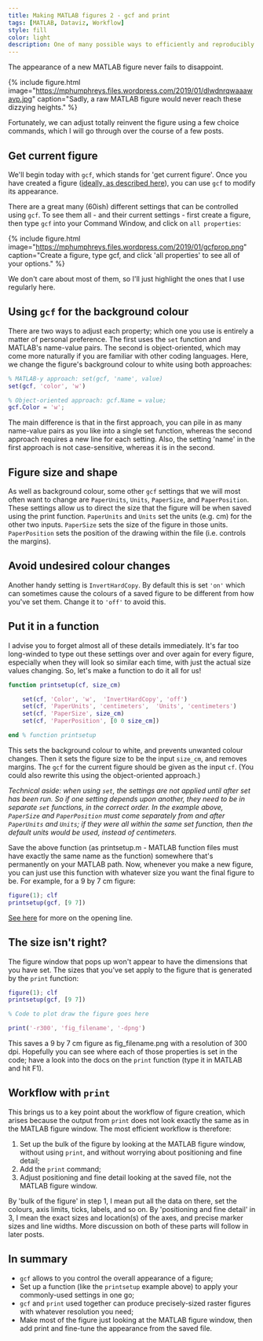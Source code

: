 ```yaml
---
title: Making MATLAB figures 2 - gcf and print
tags: [MATLAB, Dataviz, Workflow]
style: fill
color: light
description: One of many possible ways to efficiently and reproducibly control the size, resolution and appearance of a MATLAB figure.
---
```


The appearance of a new MATLAB figure never fails to disappoint.

{% include figure.html image="https://mphumphreys.files.wordpress.com/2019/01/dlwdnrqwaaawavp.jpg" caption="Sadly, a raw MATLAB figure would never reach these dizzying heights." %}

Fortunately, we can adjust totally reinvent the figure using a few choice commands, which I will go through over the course of a few posts.

## Get current figure

We'll begin today with `gcf`, which stands for 'get current figure'. Once you have created a figure ([ideally, as described here](/articles/making-matlab-figures-1-basic-workflow)), you can use `gcf` to modify its appearance.

There are a great many (60ish) different settings that can be controlled using `gcf`. To see them all - and their current settings - first create a figure, then type `gcf` into your Command Window, and click on `all properties`:

{% include figure.html image="https://mphumphreys.files.wordpress.com/2019/01/gcfprop.png" caption="Create a figure, type gcf, and click 'all properties' to see all of your options." %}

We don't care about most of them, so I'll just highlight the ones that I use regularly here.

## Using `gcf` for the background colour

There are two ways to adjust each property; which one you use is entirely a matter of personal preference. The first uses the `set` function and MATLAB's name-value pairs. The second is object-oriented, which may come more naturally if you are familiar with other coding languages. Here, we change the figure's background colour to white using both approaches:

```matlab
% MATLAB-y approach: set(gcf, 'name', value)
set(gcf, 'color', 'w')

% Object-oriented approach: gcf.Name = value;
gcf.Color = 'w';
```

The main difference is that in the first approach, you can pile in as many name-value pairs as you like into a single set function, whereas the second approach requires a new line for each setting. Also, the setting 'name' in the first approach is not case-sensitive, whereas it is in the second.

## Figure size and shape

As well as background colour, some other `gcf` settings that we will most often want to change are `PaperUnits`, `Units`, `PaperSize`, and `PaperPosition`. These settings allow us to direct the size that the figure will be when saved using the print function. `PaperUnits` and `Units` set the units (e.g. cm) for the other two inputs. `PaperSize` sets the size of the figure in those units. `PaperPosition` sets the position of the drawing within the file (i.e. controls the margins).

## Avoid undesired colour changes

Another handy setting is `InvertHardCopy`. By default this is set `'on'` which can sometimes cause the colours of a saved figure to be different from how you've set them. Change it to `'off'` to avoid this.

## Put it in a function

I advise you to forget almost all of these details immediately. It's far too long-winded to type out these settings over and over again for every figure, especially when they will look so similar each time, with just the actual size values changing. So, let's make a function to do it all for us!

```matlab
function printsetup(cf, size_cm)

    set(cf, 'Color', 'w',  'InvertHardCopy', 'off')
    set(cf, 'PaperUnits', 'centimeters',  'Units', 'centimeters')
    set(cf, 'PaperSize', size_cm)
    set(cf, 'PaperPosition', [0 0 size_cm])

end % function printsetup
```

This sets the background colour to white, and prevents unwanted colour changes. Then it sets the figure size to be the input `size_cm`, and removes margins. The `gcf` for the current figure should be given as the input `cf`. (You could also rewrite this using the object-oriented approach.)

*Technical aside: when using `set`, the settings are not applied until after set has been run. So if one setting depends upon another, they need to be in separate `set` functions, in the correct order. In the example above, `PaperSize` and `PaperPosition` must come separately from and after `PaperUnits` and `Units`; if they were all within the same set function, then the default units would be used, instead of centimeters.*

Save the above function (as printsetup.m - MATLAB function files must have exactly the same name as the function) somewhere that's permanently on your MATLAB path. Now, whenever you make a new figure, you can just use this function with whatever size you want the final figure to be. For example, for a 9 by 7 cm figure:

```matlab
figure(1); clf
printsetup(gcf, [9 7])
```

[See here](/articles/making-matlab-figures-1-basic-workflow) for more on the opening line.

## The size isn't right?

The figure window that pops up won't appear to have the dimensions that you have set. The sizes that you've set apply to the figure that is generated by the `print` function:

```matlab
figure(1); clf
printsetup(gcf, [9 7])

% Code to plot draw the figure goes here

print('-r300', 'fig_filename', '-dpng')
```

This saves a 9 by 7 cm figure as fig_filename.png with a resolution of 300 dpi. Hopefully you can see where each of those properties is set in the code; have a look into the docs on the `print` function (type it in MATLAB and hit F1).

## Workflow with `print`

This brings us to a key point about the workflow of figure creation, which arises because the output from `print` does not look exactly the same as in the MATLAB figure window. The most efficient workflow is therefore:

  1. Set up the bulk of the figure by looking at the MATLAB figure window, without using `print`, and without worrying about positioning and fine detail;
  1. Add the `print` command;
  1. Adjust positioning and fine detail looking at the saved file, not the MATLAB figure window.

By 'bulk of the figure' in step 1, I mean put all the data on there, set the colours, axis limits, ticks, labels, and so on. By 'positioning and fine detail' in 3, I mean the exact sizes and location(s) of the axes, and precise marker sizes and line widths. More discussion on both of these parts will follow in later posts.

## In summary

  * `gcf` allows to you control the overall appearance of a figure;
  * Set up a function (like the `printsetup` example above) to apply your commonly-used settings in one go;
  * `gcf` and `print` used together can produce precisely-sized raster figures with whatever resolution you need;
  * Make most of the figure just looking at the MATLAB figure window, then add print and fine-tune the appearance from the saved file.
